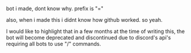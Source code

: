 bot i made, dont know why.
prefix is "="

also, when i made this i didnt know how github worked. so yeah. 

I would like to highlight that in a few months at the time of writing this, the bot will become deprecated and discontinued due to discord's api's requiring all bots to use "/" commands.
